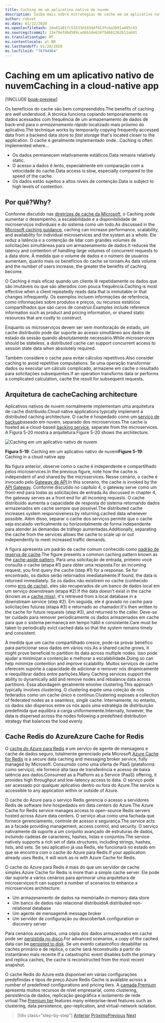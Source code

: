 ```yaml
---
title: Caching em um aplicativo nativo de nuvem
description: Saiba mais sobre estratégias de cache em um aplicativo nativo de nuvem.
author: robvet
ms.date: 01/22/2020
ms.openlocfilehash: 2da61a01fc53233d1934df813fcba3b91a495c43
ms.sourcegitcommit: 13e79efdbd589cad6b1de634f5d6b1262b12ab01
ms.translationtype: MT
ms.contentlocale: pt-BR
ms.lasthandoff: 01/28/2020
ms.locfileid: "76794964"
---
```

# <a name="caching-in-a-cloud-native-app"></a><span data-ttu-id="b4a07-103">Caching em um aplicativo nativo de nuvem</span><span class="sxs-lookup"><span data-stu-id="b4a07-103">Caching in a cloud-native app</span></span>

[!INCLUDE [book-preview](../../../includes/book-preview.md)]

<span data-ttu-id="b4a07-104">Os benefícios do cache são bem compreendidos.</span><span class="sxs-lookup"><span data-stu-id="b4a07-104">The benefits of caching are well understood.</span></span> <span data-ttu-id="b4a07-105">A técnica funciona copiando temporariamente os dados acessados com frequência de um armazenamento de dados de back-end para o *armazenamento rápido* localizado mais próximo do aplicativo.</span><span class="sxs-lookup"><span data-stu-id="b4a07-105">The technique works by temporarily copying frequently accessed data from a backend data store to *fast storage* that's located closer to the application.</span></span> <span data-ttu-id="b4a07-106">O cache é geralmente implementado onde...</span><span class="sxs-lookup"><span data-stu-id="b4a07-106">Caching is often implemented where...</span></span>

- <span data-ttu-id="b4a07-107">Os dados permanecem relativamente estáticos.</span><span class="sxs-lookup"><span data-stu-id="b4a07-107">Data remains relatively static.</span></span>
- <span data-ttu-id="b4a07-108">O acesso a dados é lento, especialmente em comparação com a velocidade do cache.</span><span class="sxs-lookup"><span data-stu-id="b4a07-108">Data access is slow, especially compared to the speed of the cache.</span></span>
- <span data-ttu-id="b4a07-109">Os dados estão sujeitos a altos níveis de contenção.</span><span class="sxs-lookup"><span data-stu-id="b4a07-109">Data is subject to high levels of contention.</span></span>

## <a name="why"></a><span data-ttu-id="b4a07-110">Por quê?</span><span class="sxs-lookup"><span data-stu-id="b4a07-110">Why?</span></span>

<span data-ttu-id="b4a07-111">Conforme discutido nas [diretrizes de cache da Microsoft](https://docs.microsoft.com/azure/architecture/best-practices/caching), o Caching pode aumentar o desempenho, a escalabilidade e a disponibilidade de microserviços individuais e do sistema como um todo.</span><span class="sxs-lookup"><span data-stu-id="b4a07-111">As discussed in the [Microsoft caching guidance](https://docs.microsoft.com/azure/architecture/best-practices/caching), caching can increase performance, scalability, and availability for individual microservices and the system as a whole.</span></span> <span data-ttu-id="b4a07-112">Ele reduz a latência e a contenção de lidar com grandes volumes de solicitações simultâneas para um armazenamento de dados.</span><span class="sxs-lookup"><span data-stu-id="b4a07-112">It reduces the latency and contention of handling large volumes of concurrent requests to a data store.</span></span> <span data-ttu-id="b4a07-113">À medida que o volume de dados e o número de usuários aumentam, quanto mais os benefícios do cache se tornam.</span><span class="sxs-lookup"><span data-stu-id="b4a07-113">As data volume and the number of users increase, the greater the benefits of caching become.</span></span>

<span data-ttu-id="b4a07-114">O Caching é mais eficaz quando um cliente lê repetidamente os dados que são imutáveis ou que são alterados com pouca frequência.</span><span class="sxs-lookup"><span data-stu-id="b4a07-114">Caching is most effective when a client repeatedly reads data that is immutable or that changes infrequently.</span></span> <span data-ttu-id="b4a07-115">Os exemplos incluem informações de referência, como informações sobre produtos e preços, ou recursos estáticos compartilhados que são caros de construir.</span><span class="sxs-lookup"><span data-stu-id="b4a07-115">Examples include reference information such as product and pricing information, or shared static resources that are costly to construct.</span></span>

<span data-ttu-id="b4a07-116">Enquanto os microserviços devem ser sem monitoração de estado, um cache distribuído pode dar suporte ao acesso simultâneo aos dados de estado da sessão quando absolutamente necessário.</span><span class="sxs-lookup"><span data-stu-id="b4a07-116">While microservices should be stateless, a distributed cache can support concurrent access to session state data when absolutely required.</span></span>

<span data-ttu-id="b4a07-117">Também considere o cache para evitar cálculos repetitivos.</span><span class="sxs-lookup"><span data-stu-id="b4a07-117">Also consider caching to avoid repetitive computations.</span></span> <span data-ttu-id="b4a07-118">Se uma operação transformar dados ou executar um cálculo complicado, armazene em cache o resultado para solicitações subsequentes.</span><span class="sxs-lookup"><span data-stu-id="b4a07-118">If an operation transforms data or performs a complicated calculation, cache the result for subsequent requests.</span></span>

## <a name="caching-architecture"></a><span data-ttu-id="b4a07-119">Arquitetura de cache</span><span class="sxs-lookup"><span data-stu-id="b4a07-119">Caching architecture</span></span>

<span data-ttu-id="b4a07-120">Aplicativos nativos de nuvem normalmente implementam uma arquitetura de cache distribuído.</span><span class="sxs-lookup"><span data-stu-id="b4a07-120">Cloud native applications typically implement a distributed caching architecture.</span></span> <span data-ttu-id="b4a07-121">O cache é hospedado como um [serviço de backup](./definition.md#backing-services)baseado em nuvem, separado dos microservices.</span><span class="sxs-lookup"><span data-stu-id="b4a07-121">The cache is hosted as a cloud-based [backing service](./definition.md#backing-services), separate from the microservices.</span></span> <span data-ttu-id="b4a07-122">A Figura 5-20 mostra a arquitetura.</span><span class="sxs-lookup"><span data-stu-id="b4a07-122">Figure 5-20 shows the architecture.</span></span>

![Caching em um aplicativo nativo de nuvem](media/caching-in-a-cloud-native-app.png)

<span data-ttu-id="b4a07-124">**Figura 5-19**: Caching em um aplicativo nativo de nuvem</span><span class="sxs-lookup"><span data-stu-id="b4a07-124">**Figure 5-19**: Caching in a cloud native app</span></span>

<span data-ttu-id="b4a07-125">Na figura anterior, observe como o cache é independente e compartilhado pelos microservices.</span><span class="sxs-lookup"><span data-stu-id="b4a07-125">In the previous figure, note how the cache is independent of and shared by the microservices.</span></span> <span data-ttu-id="b4a07-126">Nesse cenário, o cache é invocado pelo [Gateway de API](./front-end-communication.md).</span><span class="sxs-lookup"><span data-stu-id="b4a07-126">In this scenario, the cache is invoked by the [API Gateway](./front-end-communication.md).</span></span> <span data-ttu-id="b4a07-127">Conforme discutido no capítulo 4, o gateway serve como um front-end para todas as solicitações de entrada.</span><span class="sxs-lookup"><span data-stu-id="b4a07-127">As discussed in chapter 4, the gateway serves as a front end for all incoming requests.</span></span> <span data-ttu-id="b4a07-128">O cache distribuído aumenta a capacidade de resposta do sistema retornando dados armazenados em cache sempre que possível.</span><span class="sxs-lookup"><span data-stu-id="b4a07-128">The distributed cache increases system responsiveness by returning cached data whenever possible.</span></span> <span data-ttu-id="b4a07-129">Além disso, separar o cache dos serviços permite que o cache seja escalado verticalmente ou horizontalmente de forma independente para atender às demandas de tráfego aumentadas.</span><span class="sxs-lookup"><span data-stu-id="b4a07-129">Additionally, separating the cache from the services allows the cache to scale up or out independently to meet increased traffic demands.</span></span>

<span data-ttu-id="b4a07-130">A figura apresenta um padrão de cache comum conhecido como [padrão de reserva de cache](https://docs.microsoft.com/azure/architecture/patterns/cache-aside).</span><span class="sxs-lookup"><span data-stu-id="b4a07-130">The figure presents a common caching pattern known as the [cache-aside pattern](https://docs.microsoft.com/azure/architecture/patterns/cache-aside).</span></span> <span data-ttu-id="b4a07-131">Para uma solicitação de entrada, primeiro você consulta o cache (etapa \#1) para obter uma resposta.</span><span class="sxs-lookup"><span data-stu-id="b4a07-131">For an incoming request, you first query the cache (step \#1) for a response.</span></span> <span data-ttu-id="b4a07-132">Se for encontrado, os dados serão retornados imediatamente.</span><span class="sxs-lookup"><span data-stu-id="b4a07-132">If found, the data is returned immediately.</span></span> <span data-ttu-id="b4a07-133">Se os dados não existirem no cache (conhecido como [erro de cache](https://www.techopedia.com/definition/6308/cache-miss)), eles são recuperados de um banco de dados local em um serviço downstream (etapa \#2).</span><span class="sxs-lookup"><span data-stu-id="b4a07-133">If the data doesn't exist in the cache (known as a [cache miss](https://www.techopedia.com/definition/6308/cache-miss)), it's retrieved from a local database in a downstream service (step \#2).</span></span> <span data-ttu-id="b4a07-134">Em seguida, ele é gravado no cache para solicitações futuras (etapa \#3) e retornado ao chamador.</span><span class="sxs-lookup"><span data-stu-id="b4a07-134">It's then written to the cache for future requests (step \#3), and returned to the caller.</span></span> <span data-ttu-id="b4a07-135">Deve-se ter cuidado para remover periodicamente os dados armazenados em cache para que o sistema permaneça em tempo hábil e consistente.</span><span class="sxs-lookup"><span data-stu-id="b4a07-135">Care must be taken to periodically evict cached data so that the system remains timely and consistent.</span></span>

<span data-ttu-id="b4a07-136">À medida que um cache compartilhado cresce, pode-se provar benéfico para particionar seus dados em vários nós.</span><span class="sxs-lookup"><span data-stu-id="b4a07-136">As a shared cache grows, it might prove beneficial to partition its data across multiple nodes.</span></span> <span data-ttu-id="b4a07-137">Isso pode ajudar a minimizar a contenção e melhorar a escalabilidade.</span><span class="sxs-lookup"><span data-stu-id="b4a07-137">Doing so can help minimize contention and improve scalability.</span></span> <span data-ttu-id="b4a07-138">Muitos serviços de cache oferecem suporte à capacidade de adicionar e remover nós dinamicamente e reequilibrar dados entre partições.</span><span class="sxs-lookup"><span data-stu-id="b4a07-138">Many Caching services support the ability to dynamically add and remove nodes and rebalance data across partitions.</span></span> <span data-ttu-id="b4a07-139">Essa abordagem geralmente envolve clustering.</span><span class="sxs-lookup"><span data-stu-id="b4a07-139">This approach typically involves clustering.</span></span> <span data-ttu-id="b4a07-140">O clustering expõe uma coleção de nós federados como um cache único e contínuo.</span><span class="sxs-lookup"><span data-stu-id="b4a07-140">Clustering exposes a collection of federated nodes as a seamless, single cache.</span></span> <span data-ttu-id="b4a07-141">Internamente, no entanto, os dados são dispersos entre os nós após uma estratégia de distribuição predefinida que equilibra a carga uniformemente.</span><span class="sxs-lookup"><span data-stu-id="b4a07-141">Internally, however, the data is dispersed across the nodes following a predefined distribution strategy that balances the load evenly.</span></span>

## <a name="azure-cache-for-redis"></a><span data-ttu-id="b4a07-142">Cache Redis do Azure</span><span class="sxs-lookup"><span data-stu-id="b4a07-142">Azure Cache for Redis</span></span>

<span data-ttu-id="b4a07-143">O [cache do Azure para Redis](https://azure.microsoft.com/services/cache/) é um serviço de agente de mensagens e cache de dados seguro, totalmente gerenciado pela Microsoft.</span><span class="sxs-lookup"><span data-stu-id="b4a07-143">[Azure Cache for Redis](https://azure.microsoft.com/services/cache/) is a secure data caching and messaging broker service, fully managed by Microsoft.</span></span> <span data-ttu-id="b4a07-144">Consumido como uma oferta de PaaS (plataforma como serviço), ele fornece alta taxa de transferência e acesso de baixa latência aos dados.</span><span class="sxs-lookup"><span data-stu-id="b4a07-144">Consumed as a Platform as a Service (PaaS) offering, it provides high throughput and low-latency access to data.</span></span> <span data-ttu-id="b4a07-145">O serviço pode ser acessado por qualquer aplicativo dentro ou fora do Azure.</span><span class="sxs-lookup"><span data-stu-id="b4a07-145">The service is accessible to any application within or outside of Azure.</span></span>

<span data-ttu-id="b4a07-146">O cache do Azure para o serviço Redis gerencia o acesso a servidores Redis de software livre hospedados em data centers do Azure.</span><span class="sxs-lookup"><span data-stu-id="b4a07-146">The Azure Cache for Redis service manages access to open-source Redis servers hosted across Azure data centers.</span></span> <span data-ttu-id="b4a07-147">O serviço atua como uma fachada que fornece gerenciamento, controle de acesso e segurança.</span><span class="sxs-lookup"><span data-stu-id="b4a07-147">The service acts as a facade providing management, access control, and security.</span></span> <span data-ttu-id="b4a07-148">O serviço nativamente dá suporte a um conjunto avançado de estruturas de dados, incluindo cadeias de caracteres, hashes, listas e conjuntos.</span><span class="sxs-lookup"><span data-stu-id="b4a07-148">The service natively supports a rich set of data structures, including strings, hashes, lists, and sets.</span></span> <span data-ttu-id="b4a07-149">Se seu aplicativo já usa Redis, ele funcionará no estado em que se encontra com o cache do Azure para Redis.</span><span class="sxs-lookup"><span data-stu-id="b4a07-149">If your application already uses Redis, it will work as-is with Azure Cache for Redis.</span></span>

<span data-ttu-id="b4a07-150">O cache do Azure para Redis é mais do que um servidor de cache simples.</span><span class="sxs-lookup"><span data-stu-id="b4a07-150">Azure Cache for Redis is more than a simple cache server.</span></span> <span data-ttu-id="b4a07-151">Ele pode dar suporte a vários cenários para aprimorar uma arquitetura de microserviços:</span><span class="sxs-lookup"><span data-stu-id="b4a07-151">It can support a number of scenarios to enhance a microservices architecture:</span></span>

- <span data-ttu-id="b4a07-152">Um armazenamento de dados na memória</span><span class="sxs-lookup"><span data-stu-id="b4a07-152">An in-memory data store</span></span>
- <span data-ttu-id="b4a07-153">Um banco de dados não relacional distribuído</span><span class="sxs-lookup"><span data-stu-id="b4a07-153">A distributed non-relational database</span></span>
- <span data-ttu-id="b4a07-154">Um agente de mensagem</span><span class="sxs-lookup"><span data-stu-id="b4a07-154">A message broker</span></span>
- <span data-ttu-id="b4a07-155">Um servidor de configuração ou descoberta</span><span class="sxs-lookup"><span data-stu-id="b4a07-155">A configuration or discovery server</span></span>
  
<span data-ttu-id="b4a07-156">Para cenários avançados, uma cópia dos dados armazenados em cache pode ser [persistida no disco](https://docs.microsoft.com/azure/azure-cache-for-redis/cache-how-to-premium-persistence).</span><span class="sxs-lookup"><span data-stu-id="b4a07-156">For advanced scenarios, a copy of the cached data can be [persisted to disk](https://docs.microsoft.com/azure/azure-cache-for-redis/cache-how-to-premium-persistence).</span></span> <span data-ttu-id="b4a07-157">Se um evento catastrófico desabilitar os caches primário e de réplica, o cache será reconstruído a partir do instantâneo mais recente.</span><span class="sxs-lookup"><span data-stu-id="b4a07-157">If a catastrophic event disables both the primary and replica caches, the cache is reconstructed from the most recent snapshot.</span></span>

<span data-ttu-id="b4a07-158">O cache Redis do Azure está disponível em várias configurações predefinidas e tipos de preço.</span><span class="sxs-lookup"><span data-stu-id="b4a07-158">Azure Redis Cache is available across a number of predefined configurations and pricing tiers.</span></span>  <span data-ttu-id="b4a07-159">A [camada Premium](https://docs.microsoft.com/azure/azure-cache-for-redis/cache-premium-tier-intro) apresenta muitos recursos de nível empresarial, como clustering, persistência de dados, replicação geográfica e isolamento de rede virtual.</span><span class="sxs-lookup"><span data-stu-id="b4a07-159">The [Premium tier](https://docs.microsoft.com/azure/azure-cache-for-redis/cache-premium-tier-intro) features many enterprise-level features such as clustering, data persistence, geo-replication, and virtual-network isolation.</span></span>

>[!div class="step-by-step"]
><span data-ttu-id="b4a07-160">[Anterior](relational-vs-nosql-data.md)
>[Próximo](elastic-search-in-azure.md)</span><span class="sxs-lookup"><span data-stu-id="b4a07-160">[Previous](relational-vs-nosql-data.md)
[Next](elastic-search-in-azure.md)</span></span>
